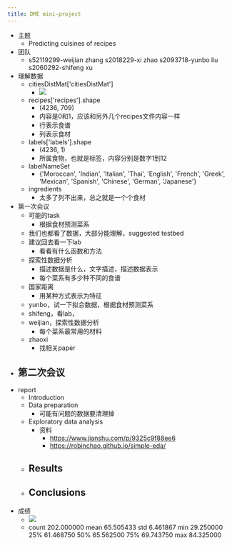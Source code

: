 ```yaml
---
title: DME mini-project
---
```


- 主题
	- Predicting cuisines of recipes
- 团队
	- s52119299-weijian zhang
	   s2018229-xi zhao
	   s2093718-yunbo liu
	   s2060292-shifeng xu
- 理解数据
	- citiesDistMat['citiesDistMat']
		- ![](https://gitee.com/zhang-weijian-97/pic-go-bed/raw/master/assets/20210316220014.png)
	- recipes['recipes'].shape
		- (4236, 709)
		- 内容是0和1，应该和另外几个recipes文件内容一样
		- 行表示食谱
		- 列表示食材
	- labels['labels'].shape
		- (4236, 1)
		- 所属食物，也就是标签，内容分别是数字1到12
	- labelNameSet
		- {'Moroccan', 'Indian', 'Italian', 'Thai', 'English', 'French', 'Greek', 'Mexican', 'Spanish', 'Chinese', 'German', 'Japanese'}
	- ingredients
		- 太多了列不出来，总之就是一个个食材
- 第一次会议
	- 可能的task
		- 根据食材预测菜系
	- 我们也都看了数据，大部分能理解，suggested testbed
	- 建议回去看一下lab
		- 看看有什么函数和方法
	- 探索性数据分析
		- 描述数据是什么，文字描述，描述数据表示
		- 每个菜系有多少种不同的食谱
	- 国家距离
		- 用某种方式表示为特征
	- yunbo，试一下拟合数据，根据食材预测菜系
	- shifeng，看lab，
	- weijian，探索性数据分析
		- 每个菜系最常用的材料
	- zhaoxi
		- 找相关paper
- 第二次会议
	-
- report
	- Introduction
	- Data preparation
		- 可能有问题的数据要清理掉
	- Exploratory data analysis
		- 资料
			- https://www.jianshu.com/p/9325c9f88ee6
			- https://robinchao.github.io/simple-eda/
	- Results
		-
	- Conclusions
		-
- 成绩
	- ![](https://gitee.com/zhang-weijian-97/pic-go-bed/raw/master/assets/20210519183115.png)
	- count    202.000000
	  mean      65.505433
	  std        6.461867
	  min       29.250000
	  25%       61.468750
	  50%       65.562500
	  75%       69.743750
	  max       84.325000